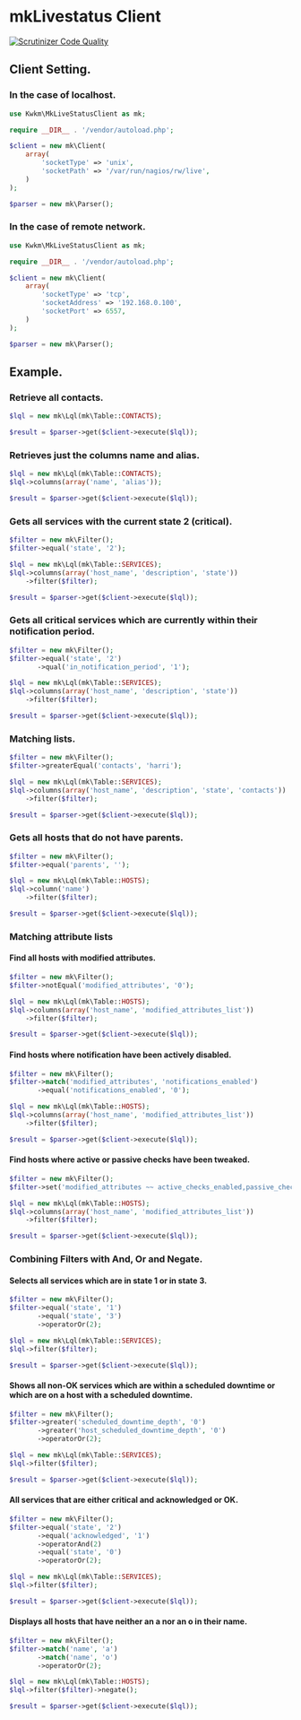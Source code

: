 # mkLivestatus Client

[![Scrutinizer Code Quality](https://scrutinizer-ci.com/g/kwkm/MkLiveStatusClient/badges/quality-score.png?b=2.0-dev)](https://scrutinizer-ci.com/g/kwkm/MkLiveStatusClient/?branch=2.0-dev)

## Client Setting.

### In the case of localhost.

```PHP
use Kwkm\MkLiveStatusClient as mk;

require __DIR__ . '/vendor/autoload.php';

$client = new mk\Client(
    array(
        'socketType' => 'unix',
        'socketPath' => '/var/run/nagios/rw/live',
    )
);

$parser = new mk\Parser();
```

### In the case of remote network.

```PHP
use Kwkm\MkLiveStatusClient as mk;

require __DIR__ . '/vendor/autoload.php';

$client = new mk\Client(
    array(
        'socketType' => 'tcp',
        'socketAddress' => '192.168.0.100',
        'socketPort' => 6557,
    )
);

$parser = new mk\Parser();
```

## Example.

### Retrieve all contacts.

```PHP
$lql = new mk\Lql(mk\Table::CONTACTS);

$result = $parser->get($client->execute($lql));
```

### Retrieves just the columns name and alias.

```PHP
$lql = new mk\Lql(mk\Table::CONTACTS);
$lql->columns(array('name', 'alias'));

$result = $parser->get($client->execute($lql));
```

### Gets all services with the current state 2 (critical).

```PHP
$filter = new mk\Filter();
$filter->equal('state', '2');

$lql = new mk\Lql(mk\Table::SERVICES);
$lql->columns(array('host_name', 'description', 'state'))
    ->filter($filter);

$result = $parser->get($client->execute($lql));
```

### Gets all critical services which are currently within their notification period.

```PHP
$filter = new mk\Filter();
$filter->equal('state', '2')
       ->qual('in_notification_period', '1');

$lql = new mk\Lql(mk\Table::SERVICES);
$lql->columns(array('host_name', 'description', 'state'))
    ->filter($filter);

$result = $parser->get($client->execute($lql));
```

### Matching lists.

```PHP
$filter = new mk\Filter();
$filter->greaterEqual('contacts', 'harri');

$lql = new mk\Lql(mk\Table::SERVICES);
$lql->columns(array('host_name', 'description', 'state', 'contacts'))
    ->filter($filter);

$result = $parser->get($client->execute($lql));
```

### Gets all hosts that do not have parents.

```PHP
$filter = new mk\Filter();
$filter->equal('parents', '');

$lql = new mk\Lql(mk\Table::HOSTS);
$lql->column('name')
    ->filter($filter);

$result = $parser->get($client->execute($lql));
```

### Matching attribute lists

#### Find all hosts with modified attributes.

```PHP
$filter = new mk\Filter();
$filter->notEqual('modified_attributes', '0');

$lql = new mk\Lql(mk\Table::HOSTS);
$lql->columns(array('host_name', 'modified_attributes_list'))
    ->filter($filter);

$result = $parser->get($client->execute($lql));
```

#### Find hosts where notification have been actively disabled.

```PHP
$filter = new mk\Filter();
$filter->match('modified_attributes', 'notifications_enabled')
       ->equal('notifications_enabled', '0');

$lql = new mk\Lql(mk\Table::HOSTS);
$lql->columns(array('host_name', 'modified_attributes_list'))
    ->filter($filter);

$result = $parser->get($client->execute($lql));
```

#### Find hosts where active or passive checks have been tweaked.

```PHP
$filter = new mk\Filter();
$filter->set('modified_attributes ~~ active_checks_enabled,passive_checks_enabled');

$lql = new mk\Lql(mk\Table::HOSTS);
$lql->columns(array('host_name', 'modified_attributes_list'))
    ->filter($filter);

$result = $parser->get($client->execute($lql));
```

### Combining Filters with And, Or and Negate.

#### Selects all services which are in state 1 or in state 3.

```PHP
$filter = new mk\Filter();
$filter->equal('state', '1')
       ->equal('state', '3')
       ->operatorOr(2);

$lql = new mk\Lql(mk\Table::SERVICES);
$lql->filter($filter);

$result = $parser->get($client->execute($lql));
```

#### Shows all non-OK services which are within a scheduled downtime or which are on a host with a scheduled downtime.

```PHP
$filter = new mk\Filter();
$filter->greater('scheduled_downtime_depth', '0')
       ->greater('host_scheduled_downtime_depth', '0')
       ->operatorOr(2);

$lql = new mk\Lql(mk\Table::SERVICES);
$lql->filter($filter);

$result = $parser->get($client->execute($lql));
```

#### All services that are either critical and acknowledged or OK.

```PHP
$filter = new mk\Filter();
$filter->equal('state', '2')
       ->equal('acknowledged', '1')
       ->operatorAnd(2)
       ->equal('state', '0')
       ->operatorOr(2);

$lql = new mk\Lql(mk\Table::SERVICES);
$lql->filter($filter);

$result = $parser->get($client->execute($lql));
```

#### Displays all hosts that have neither an a nor an o in their name.

```PHP
$filter = new mk\Filter();
$filter->match('name', 'a')
       ->match('name', 'o')
       ->operatorOr(2);

$lql = new mk\Lql(mk\Table::HOSTS);
$lql->filter($filter)->negate();

$result = $parser->get($client->execute($lql));
```
